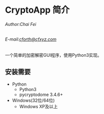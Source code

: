 # CryptoApp 简介

###### Author:Chai Fei
###### E-mail:cforth@cfxyz.com

一个简单的加密解密GUI程序，使用Python3实现。

## 安装需要

* Python
    * Python3
    * pycryptodome 3.4.6+
* Windows(32位/64位)
    * Windows XP及以上